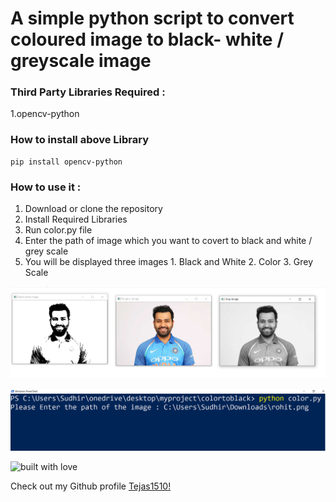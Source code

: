 # A simple python script to convert coloured image to black- white / greyscale image


### Third Party Libraries Required :
1.opencv-python

### How to install above Library
```
pip install opencv-python
```

### How to use it :
1. Download or clone the repository
2. Install Required Libraries
3. Run color.py file
4. Enter the path of image which you want to covert to black and white / grey scale
5. You will be displayed three images 1. Black and White 2. Color 3. Grey Scale


![endpoint](https://raw.githubusercontent.com/Tejas1510/Hacking-Scripts/main/Python/Colortoblack/images/image1.png)

![endpoint](https://raw.githubusercontent.com/Tejas1510/Hacking-Scripts/main/Python/Colortoblack/images/image2.png)


![built with love](https://forthebadge.com/images/badges/built-with-love.svg)

Check out my Github profile [Tejas1510!](https://github.com/Tejas1510)
